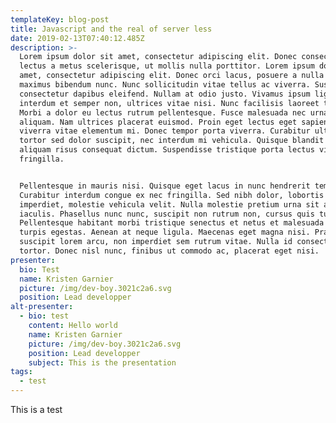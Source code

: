 ```yaml
---
templateKey: blog-post
title: Javascript and the real of server less
date: 2019-02-13T07:40:12.485Z
description: >-
  Lorem ipsum dolor sit amet, consectetur adipiscing elit. Donec consectetur
  lectus a metus scelerisque, ut mollis nulla porttitor. Lorem ipsum dolor sit
  amet, consectetur adipiscing elit. Donec orci lacus, posuere a nulla vel,
  maximus bibendum nunc. Nunc sollicitudin vitae tellus ac viverra. Suspendisse
  consectetur dapibus eleifend. Nullam at odio justo. Vivamus ipsum ligula,
  interdum et semper non, ultrices vitae nisi. Nunc facilisis laoreet tincidunt.
  Morbi a dolor eu lectus rutrum pellentesque. Fusce malesuada nec urna a
  aliquam. Nam ultrices placerat euismod. Proin eget lectus eget sapien iaculis
  viverra vitae elementum mi. Donec tempor porta viverra. Curabitur ultricies
  tortor sed dolor suscipit, nec interdum mi vehicula. Quisque blandit nisl
  aliquam risus consequat dictum. Suspendisse tristique porta lectus vitae
  fringilla.


  Pellentesque in mauris nisi. Quisque eget lacus in nunc hendrerit tempus.
  Curabitur interdum congue ex nec fringilla. Sed nibh dolor, lobortis nec nisi
  imperdiet, molestie vehicula velit. Nulla molestie pretium urna sit amet
  iaculis. Phasellus nunc nunc, suscipit non rutrum non, cursus quis turpis.
  Pellentesque habitant morbi tristique senectus et netus et malesuada fames ac
  turpis egestas. Aenean at neque ligula. Maecenas eget magna nisi. Praesent
  suscipit lorem arcu, non imperdiet sem rutrum vitae. Nulla id consectetur
  tortor. Donec nisl nunc, finibus ut commodo ac, placerat eget nisi.
presenter:
  bio: Test
  name: Kristen Garnier
  picture: /img/dev-boy.3021c2a6.svg
  position: Lead developper
alt-presenter:
  - bio: test
    content: Hello world
    name: Kristen Garnier
    picture: /img/dev-boy.3021c2a6.svg
    position: Lead developper
    subject: This is the presentation
tags:
  - test
---
```

This is a test

